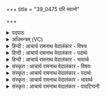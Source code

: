 +++
title = "39_0475 परि स्वानो"

+++
<details><summary>पदपाठः</summary>

प꣡रि꣢꣯। स्वा꣣नः꣢। गि꣣रिष्ठाः꣢। गि꣣रि। स्थाः꣢। प꣣वि꣡त्रे꣣। सो꣡मः꣢꣯। अ꣣क्षरत्। म꣡दे꣢꣯षु। स꣣र्वधाः꣢। स꣣र्व। धाः꣢। अ꣣सि। ४७५।
</details>

<details><summary>अधिमन्त्रम् (VC)</summary>

- पवमानः सोमः
- असितः काश्यपो देवलो वा
- गायत्री
- षड्जः
- पावमानं काण्डम्
</details>

<details><summary>हिन्दी : आचार्य रामनाथ वेदालंकार - विषयः</summary>

अगले मन्त्र में आनन्दरस के प्रवाह का वर्णन है।
</details>

<details><summary>हिन्दी : आचार्य रामनाथ वेदालंकार - पदार्थः</summary>

पदार्थान्वय -  (गिरिष्ठाः) पर्वत पर उत्पन्न (सोमः) सोम ओषधि, जैसे (स्वानः) निचोड़ने पर (पवित्रे) दशा-पवित्र में क्षरित होती है, वैसे ही (गिरिष्ठाः) पर्वत के समान उन्नत परब्रह्म में स्थित और (स्वानः) वहाँ से अभिषुत किया जाता हुआ (सोमः) आनन्दरस (पवित्रे) पवित्र हृदय में (अक्षरत्) क्षरित हो रहा है। हे रसागार परमात्मन् ! तुम (मदेषु) आनन्दरसों के क्षरित होने पर (सर्वधाः) सर्वात्मना धारणकर्ता (असि) होते हो ॥९॥ इस मन्त्र में श्लेषमूलक वाचकलुप्तोपमालङ्कार है ॥९॥
</details>

<details><summary>हिन्दी : आचार्य रामनाथ वेदालंकार - भावार्थः</summary>

भावार्थ -  जब रसनिधि परमात्मा से आनन्दरस हृदय में प्रस्रुत होता है, तब रस से संतृप्त योगी पूर्णतः धृत हो जाता है ॥९॥
</details>

<details><summary>संस्कृत : आचार्य रामनाथ वेदालंकार - विषयः</summary>

अथानन्दरसप्रवाहं वर्णयति।
</details>

<details><summary>संस्कृत : आचार्य रामनाथ वेदालंकार - पदार्थः</summary>

पदार्थान्वय -  (गिरिष्ठाः) पर्वतोत्पन्नः (सोमः) सोमौषधिः यथा (स्वानः) सुवानः अभिषूयमाणः सन्। षुञ् अभिषवे स्वादिः, कर्मणि शानच्। छन्दसि बाहुलकाद् उवङभावे यण्। (पवित्रे) दशापवित्रे क्षरति तथा (गिरिष्ठाः) गिरिवदुन्नते परब्रह्मणि स्थितः (स्वानः) तत अभिषूयमाणश्च (सोमः) आनन्दरसः (पवित्रे) पवित्रे हृदये (अक्षरत्) प्रस्रवति। हे आनन्दरसागार परमात्मन् ! त्वम् (मदेषु) आनन्दरसेषु क्षरितेषु सत्सु (सर्वधाः) सर्वेषाम् उपासकानां धारकः (असि) भवसि ॥९॥ अत्र श्लेषमूलो वाचकलुप्तोपमालङ्कारः ॥९॥
</details>

<details><summary>संस्कृत : आचार्य रामनाथ वेदालंकार - भावार्थः</summary>

भावार्थ -  यदा रसनिधेः परमात्मनः सकाशादानन्दरसो हृदये प्रस्रवति तदा रससंतृप्तो योगी सर्वात्मना ध्रियते ॥९॥
</details>

<details><summary>संस्कृत : आचार्य रामनाथ वेदालंकार - पादटिप्पनी</summary>

टिप्पनी -   १. ऋ० ९।१८।१ ऋषिः असितः काश्यपो देवलो वा। ‘परिसुवानो गिरिष्ठाः पवित्रे सोमो अक्षाः’ इति पाठः। साम० १०९३।
</details>